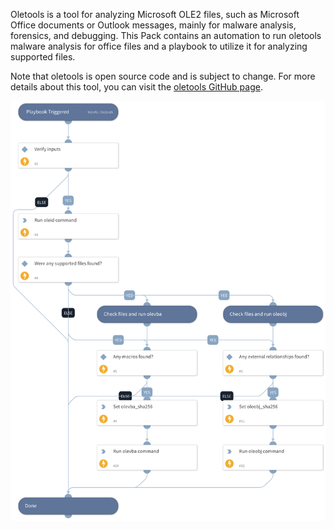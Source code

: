 Oletools is a tool for analyzing Microsoft OLE2 files, 
such as Microsoft Office documents or Outlook messages, mainly for malware analysis, forensics, and debugging.
This Pack contains an automation to run oletools malware analysis for office files and a playbook to utilize it for analyzing supported files.

Note that oletools is open source code and is subject to change.
For more details about this tool, you can visit the [oletools GitHub page](https://github.com/decalage2/oletools).

![Microsoft Office File Enrichment - Oletools](binary_files/Microsoft_Office_File_Enrichment_-_Oletools.png)
